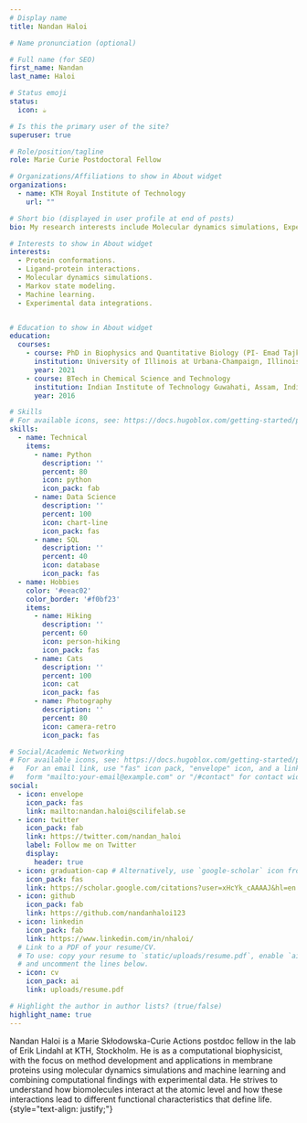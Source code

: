 ```yaml
---
# Display name
title: Nandan Haloi

# Name pronunciation (optional)

# Full name (for SEO)
first_name: Nandan
last_name: Haloi

# Status emoji
status:
  icon: ☕️

# Is this the primary user of the site?
superuser: true

# Role/position/tagline
role: Marie Curie Postdoctoral Fellow

# Organizations/Affiliations to show in About widget
organizations:
  - name: KTH Royal Institute of Technology
    url: ""

# Short bio (displayed in user profile at end of posts)
bio: My research interests include Molecular dynamics simulations, Experimental data-driven modeling, Ion channels and Ligand-protein interactions.

# Interests to show in About widget
interests:
  - Protein conformations.
  - Ligand-protein interactions.
  - Molecular dynamics simulations.
  - Markov state modeling.
  - Machine learning.
  - Experimental data integrations.


# Education to show in About widget
education:
  courses:
    - course: PhD in Biophysics and Quantitative Biology (PI- Emad Tajkhorshid)
      institution: University of Illinois at Urbana-Champaign, Illinois, USA
      year: 2021
    - course: BTech in Chemical Science and Technology
      institution: Indian Institute of Technology Guwahati, Assam, India
      year: 2016

# Skills
# For available icons, see: https://docs.hugoblox.com/getting-started/page-builder/#icons
skills:
  - name: Technical
    items:
      - name: Python
        description: ''
        percent: 80
        icon: python
        icon_pack: fab
      - name: Data Science
        description: ''
        percent: 100
        icon: chart-line
        icon_pack: fas
      - name: SQL
        description: ''
        percent: 40
        icon: database
        icon_pack: fas
  - name: Hobbies
    color: '#eeac02'
    color_border: '#f0bf23'
    items:
      - name: Hiking
        description: ''
        percent: 60
        icon: person-hiking
        icon_pack: fas
      - name: Cats
        description: ''
        percent: 100
        icon: cat
        icon_pack: fas
      - name: Photography
        description: ''
        percent: 80
        icon: camera-retro
        icon_pack: fas

# Social/Academic Networking
# For available icons, see: https://docs.hugoblox.com/getting-started/page-builder/#icons
#   For an email link, use "fas" icon pack, "envelope" icon, and a link in the
#   form "mailto:your-email@example.com" or "/#contact" for contact widget.
social:
  - icon: envelope
    icon_pack: fas
    link: mailto:nandan.haloi@scilifelab.se
  - icon: twitter
    icon_pack: fab
    link: https://twitter.com/nandan_haloi
    label: Follow me on Twitter
    display:
      header: true
  - icon: graduation-cap # Alternatively, use `google-scholar` icon from `ai` icon pack
    icon_pack: fas
    link: https://scholar.google.com/citations?user=xHcYk_cAAAAJ&hl=en
  - icon: github
    icon_pack: fab
    link: https://github.com/nandanhaloi123
  - icon: linkedin
    icon_pack: fab
    link: https://www.linkedin.com/in/nhaloi/
  # Link to a PDF of your resume/CV.
  # To use: copy your resume to `static/uploads/resume.pdf`, enable `ai` icons in `params.yaml`,
  # and uncomment the lines below.
  - icon: cv
    icon_pack: ai
    link: uploads/resume.pdf

# Highlight the author in author lists? (true/false)
highlight_name: true
---
```


Nandan Haloi is a Marie Skłodowska-Curie Actions postdoc fellow in the lab of Erik Lindahl at KTH, Stockholm. He is as a computational biophysicist, with the focus on method development and applications in membrane proteins using molecular dynamics simulations and machine learning and combining computational findings with experimental data. He strives to understand how biomolecules interact at the atomic level and how these interactions lead to different functional characteristics that define life. 
{style="text-align: justify;"}
